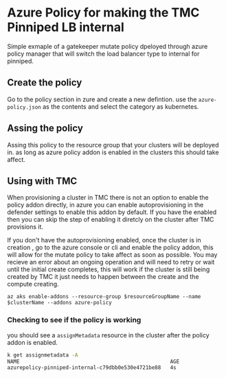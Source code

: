 # Azure Policy for making the TMC Pinniped LB internal

Simple exmaple of a gatekeeper mutate policy dpeloyed through azure policy manager that will switch the load balancer type to internal for pinniped. 


## Create the policy
Go to the policy section in zure and create a new defintion. use the `azure-policy.json` as the contents and select the category as kubernetes.

## Assing the policy

Assing this policy to the resource group that your clusters will be deployed in. as long as azure policy addon is enabled in the clusters this should take affect. 

## Using with TMC

When provisioning a cluster in TMC there is not an option to enable the policy addon directly, in azure you can enable autoprovisioning in the defender settings to enable this addon by default. If you have the enabled then you can skip the step of enabling it diretcly on the cluster after TMC provisions it.

If you don't have the autoprovisioning enabled, once the cluster is in creation , go to the azure console or cli and enable the policy addon, this will allow for the mutate policy to take affect as soon as possible. You may recieve an error about an ongoing operation and will need to retry or wait until the initial create completes, this will work if the cluster is still being created by TMC it just needs to happen between the create and the compute creating. 

`az aks enable-addons --resource-group $resourceGroupName --name $clusterName --addons azure-policy`


### Checking to see if the policy is working

you should see a `assignMetadata` resource in the cluster after the policy addon is enabled.

```bash
k get assignmetadata -A                            
NAME                                                 AGE
azurepolicy-pinniped-internal-c79dbb0e530e4721be88   4s
```
